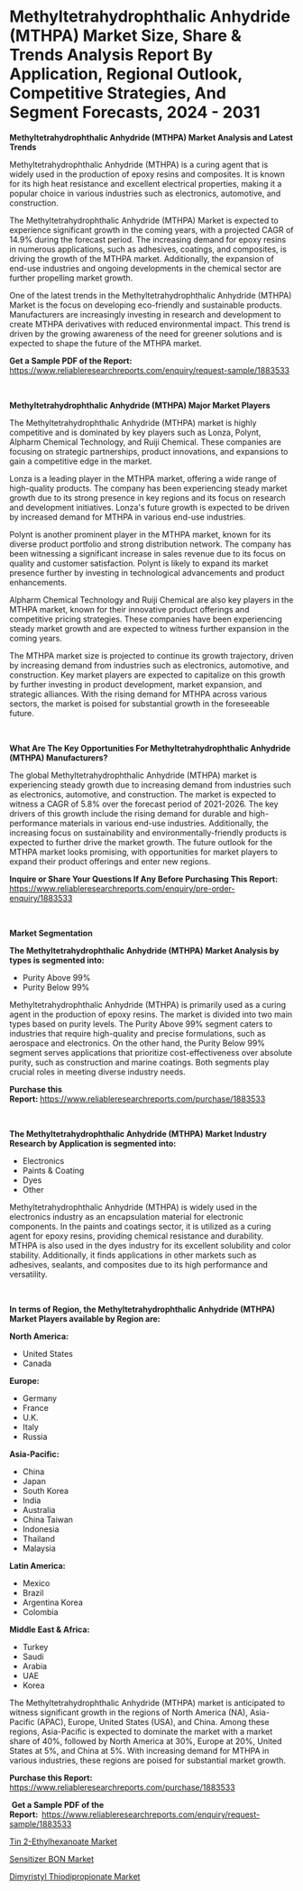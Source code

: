 <p><h1>Methyltetrahydrophthalic Anhydride (MTHPA) Market Size, Share & Trends Analysis Report By Application, Regional Outlook, Competitive Strategies, And Segment Forecasts, 2024 - 2031</h1></p><p><strong>Methyltetrahydrophthalic Anhydride (MTHPA) Market Analysis and Latest Trends</strong></p>
<p><p>Methyltetrahydrophthalic Anhydride (MTHPA) is a curing agent that is widely used in the production of epoxy resins and composites. It is known for its high heat resistance and excellent electrical properties, making it a popular choice in various industries such as electronics, automotive, and construction.</p><p>The Methyltetrahydrophthalic Anhydride (MTHPA) Market is expected to experience significant growth in the coming years, with a projected CAGR of 14.9% during the forecast period. The increasing demand for epoxy resins in numerous applications, such as adhesives, coatings, and composites, is driving the growth of the MTHPA market. Additionally, the expansion of end-use industries and ongoing developments in the chemical sector are further propelling market growth.</p><p>One of the latest trends in the Methyltetrahydrophthalic Anhydride (MTHPA) Market is the focus on developing eco-friendly and sustainable products. Manufacturers are increasingly investing in research and development to create MTHPA derivatives with reduced environmental impact. This trend is driven by the growing awareness of the need for greener solutions and is expected to shape the future of the MTHPA market.</p></p>
<p><strong>Get a Sample PDF of the Report:&nbsp;</strong> <a href="https://www.reliableresearchreports.com/enquiry/request-sample/1883533">https://www.reliableresearchreports.com/enquiry/request-sample/1883533</a></p>
<p>&nbsp;</p>
<p><strong>Methyltetrahydrophthalic Anhydride (MTHPA) Major Market Players</strong></p>
<p><p>The Methyltetrahydrophthalic Anhydride (MTHPA) market is highly competitive and is dominated by key players such as Lonza, Polynt, Alpharm Chemical Technology, and Ruiji Chemical. These companies are focusing on strategic partnerships, product innovations, and expansions to gain a competitive edge in the market.</p><p>Lonza is a leading player in the MTHPA market, offering a wide range of high-quality products. The company has been experiencing steady market growth due to its strong presence in key regions and its focus on research and development initiatives. Lonza's future growth is expected to be driven by increased demand for MTHPA in various end-use industries.</p><p>Polynt is another prominent player in the MTHPA market, known for its diverse product portfolio and strong distribution network. The company has been witnessing a significant increase in sales revenue due to its focus on quality and customer satisfaction. Polynt is likely to expand its market presence further by investing in technological advancements and product enhancements.</p><p>Alpharm Chemical Technology and Ruiji Chemical are also key players in the MTHPA market, known for their innovative product offerings and competitive pricing strategies. These companies have been experiencing steady market growth and are expected to witness further expansion in the coming years.</p><p>The MTHPA market size is projected to continue its growth trajectory, driven by increasing demand from industries such as electronics, automotive, and construction. Key market players are expected to capitalize on this growth by further investing in product development, market expansion, and strategic alliances. With the rising demand for MTHPA across various sectors, the market is poised for substantial growth in the foreseeable future.</p></p>
<p>&nbsp;</p>
<p><strong>What Are The Key Opportunities For Methyltetrahydrophthalic Anhydride (MTHPA) Manufacturers?</strong></p>
<p><p>The global Methyltetrahydrophthalic Anhydride (MTHPA) market is experiencing steady growth due to increasing demand from industries such as electronics, automotive, and construction. The market is expected to witness a CAGR of 5.8% over the forecast period of 2021-2026. The key drivers of this growth include the rising demand for durable and high-performance materials in various end-use industries. Additionally, the increasing focus on sustainability and environmentally-friendly products is expected to further drive the market growth. The future outlook for the MTHPA market looks promising, with opportunities for market players to expand their product offerings and enter new regions.</p></p>
<p><strong>Inquire or Share Your Questions If Any Before Purchasing This Report:</strong> <a href="https://www.reliableresearchreports.com/enquiry/pre-order-enquiry/1883533">https://www.reliableresearchreports.com/enquiry/pre-order-enquiry/1883533</a></p>
<p>&nbsp;</p>
<p><strong>Market Segmentation</strong></p>
<p><strong>The Methyltetrahydrophthalic Anhydride (MTHPA) Market Analysis by types is segmented into:</strong></p>
<p><ul><li>Purity Above 99%</li><li>Purity Below 99%</li></ul></p>
<p><p>Methyltetrahydrophthalic Anhydride (MTHPA) is primarily used as a curing agent in the production of epoxy resins. The market is divided into two main types based on purity levels. The Purity Above 99% segment caters to industries that require high-quality and precise formulations, such as aerospace and electronics. On the other hand, the Purity Below 99% segment serves applications that prioritize cost-effectiveness over absolute purity, such as construction and marine coatings. Both segments play crucial roles in meeting diverse industry needs.</p></p>
<p><strong>Purchase this Report:&nbsp;</strong><a href="https://www.reliableresearchreports.com/purchase/1883533">https://www.reliableresearchreports.com/purchase/1883533</a></p>
<p>&nbsp;</p>
<p><strong>The Methyltetrahydrophthalic Anhydride (MTHPA) Market Industry Research by Application is segmented into:</strong></p>
<p><ul><li>Electronics</li><li>Paints & Coating</li><li>Dyes</li><li>Other</li></ul></p>
<p><p>Methyltetrahydrophthalic Anhydride (MTHPA) is widely used in the electronics industry as an encapsulation material for electronic components. In the paints and coatings sector, it is utilized as a curing agent for epoxy resins, providing chemical resistance and durability. MTHPA is also used in the dyes industry for its excellent solubility and color stability. Additionally, it finds applications in other markets such as adhesives, sealants, and composites due to its high performance and versatility.</p></p>
<p>&nbsp;</p>
<p><strong>In terms of Region, the Methyltetrahydrophthalic Anhydride (MTHPA) Market Players available by Region are:</strong></p>
<p>
    <p> <strong> North America: </strong>
        <ul>
            <li>United States</li>
            <li>Canada</li>
        </ul>
        </p> 
    <p> <strong> Europe: </strong>
        <ul>
            <li>Germany</li>
            <li>France</li>
            <li>U.K.</li>
            <li>Italy</li>
            <li>Russia</li>
        </ul>
        </p> 
    <p> <strong> Asia-Pacific: </strong>
        <ul>
            <li>China</li>
            <li>Japan</li>
            <li>South Korea</li>
            <li>India</li>
            <li>Australia</li>
            <li>China Taiwan</li>
            <li>Indonesia</li>
            <li>Thailand</li>
            <li>Malaysia</li>
        </ul>
        </p> 
    <p> <strong> Latin America: </strong>
        <ul>
            <li>Mexico</li>
            <li>Brazil</li>
            <li>Argentina Korea</li>
            <li>Colombia</li>
        </ul>
        </p> 
    <p> <strong> Middle East & Africa: </strong>
        <ul>
            <li>Turkey</li>
            <li>Saudi</li>
            <li>Arabia</li>
            <li>UAE</li>
            <li>Korea</li>
        </ul>
    </p>
    </p>
<p><p>The Methyltetrahydrophthalic Anhydride (MTHPA) market is anticipated to witness significant growth in the regions of North America (NA), Asia-Pacific (APAC), Europe, United States (USA), and China. Among these regions, Asia-Pacific is expected to dominate the market with a market share of 40%, followed by North America at 30%, Europe at 20%, United States at 5%, and China at 5%. With increasing demand for MTHPA in various industries, these regions are poised for substantial market growth.</p></p>
<p><strong>Purchase this Report: </strong><a href="https://www.reliableresearchreports.com/purchase/1883533">https://www.reliableresearchreports.com/purchase/1883533</a></p>
<p>&nbsp;<strong>Get a Sample PDF of the Report:&nbsp;&nbsp;</strong><a href="https://www.reliableresearchreports.com/enquiry/request-sample/1883533">https://www.reliableresearchreports.com/enquiry/request-sample/1883533</a></p>
<p><strong></strong></p>
<p><p><a href="https://github.com/shotows/Market-Research-Report-List-1/blob/main/tin-2-ethylhexanoate-market.md">Tin 2-Ethylhexanoate Market</a></p><p><a href="https://github.com/angelajermaine/Market-Research-Report-List-2/blob/main/sensitizer-bon-market.md">Sensitizer BON Market</a></p><p><a href="https://github.com/beatblasta/Market-Research-Report-List-2/blob/main/dimyristyl-thiodipropionate-market.md">Dimyristyl Thiodipropionate Market</a></p></p>